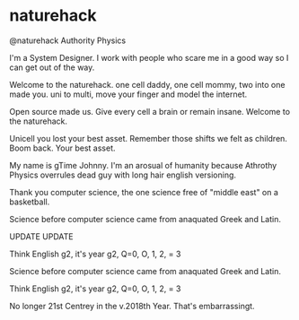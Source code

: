 # naturehack
@naturehack Authority Physics

I'm a System Designer. I work with people who scare me in a good way so I can get out of the way. 

Welcome to the naturehack. one cell daddy, one cell mommy, two into one made you. uni to multi, move your finger and model the internet. 

Open source made us. Give every cell a brain or remain insane. Welcome to the naturehack.

Unicell you lost your best asset. Remember those shifts we felt as children. Boom back. Your best asset. 

My name is gTime Johnny. I'm an arosual of humanity because Athrothy Physics overrules dead guy with long hair english versioning. 

Thank you computer science, the one science free of "middle east" on a basketball. 

Science before computer science came from anaquated Greek and Latin.

UPDATE UPDATE

Think English g2, it's year g2, Q=0, O, 1, 2, = 3 

Science before computer science came from anaquated Greek and Latin. 

Think English g2, it's year g2, Q=0, O, 1, 2, = 3 

No longer 21st Centrey in the v.2018th Year. That's embarrassingt. 
